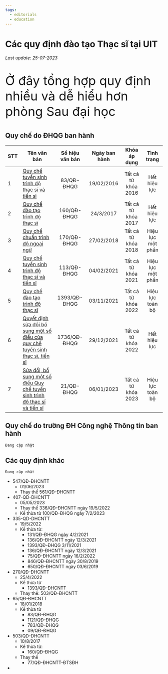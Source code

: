 ```yaml
---
tags:
  - editorials
  - education
---
```


# Các quy định đào tạo Thạc sĩ tại UIT

*Last update: 25-07-2023*

<p style="font-size: 40px;"> Ở đây tổng hợp quy định nhiều và dễ hiểu hơn phòng Sau đại học</p>

## Quy chế  do ĐHQG ban hành


| STT|  Tên văn bản|  Số hiệu văn bản |  Ngày ban hành |  Khóa áp dụng |  Tình trạng  |
|---|---|:---:|:---:|:---:|:---:|
|  1 | [Quy chế tuyển sinh trình độ thạc sĩ và tiến sĩ](2023QuyDinhMaster/83-QD-DHQG.md)|  83/QĐ-ĐHQG | 19/02/2016  |  Tất cả từ khóa 2016 |  Hết hiệu lực| 
|  2 | [Quy chế đào tạo trình độ thạc sĩ](2023QuyDinhMaster/160-QD-DHQG.md)  |  160/QĐ-ĐHQG | 24/3/2017 |  Tất cả từ khóa 2017 |   Hết hiệu lực |
|  3 | [Quy chế chuẩn trình độ ngoại ngữ](2023QuyDinhMaster/170-QD-DHQG.md)  |  170/QĐ-ĐHQG | 27/02/2018  |  Tất cả từ khóa 2018|   Hiệu lực một phần |
|  4 | [Quy chế tuyển sinh trình độ thạc sĩ và tiến sĩ](2023QuyDinhMaster/113-QD-DHQG.md)  |  113/QĐ-ĐHQG| 04/02/2021 |  Tất cả từ khóa 2021 |Hiệu lực một phần |
|  5 | [Quy chế đào tạo trình độ thạc sĩ](2023QuyDinhMaster/1393-QD-DHQG.md)  |  1393/QĐ-ĐHQG| 03/11/2021|  Tất cả từ khóa 2022 |  Hiệu lực toàn bộ |
|  6 | [Quyết định sửa đổi bổ sung một số điều của quy chế tuyển sinh thạc sĩ, tiến sĩ](2023QuyDinhMaster/1736-QD-DHQG.md)  |  1736/QĐ-ĐHQG| 29/12/2021 |  Tất cả từ khóa 2022 |   Hết hiệu lực |
|  7 | [Sửa đổi, bổ sung một số điều Quy chế tuyển sinh trình độ thạc sĩ và tiến sĩ](2023QuyDinhMaster/21-QD-DHQG.md)  |  21/QĐ-ĐHQG| 06/01/2023|  Tất cả từ khóa 2023 |   Hiệu lực toàn bộ |

## Quy chế do trường ĐH Công nghệ Thông tin ban hành

```
Đang cập nhật
```

## Các quy định khác

```
Đang cập nhật
```

- 547/QĐ-ĐHCNTT
  - 01/06/2023
  - Thay thế 561/QĐ-ĐHCNTT
- 407-QD-DHCNTT
  - 05/05/2023
  - Thay thế 336/QĐ-ĐHCNTT ngày 19/5/2022
  - Kế thừa từ 100/QĐ-ĐHQG ngày 7/2/2023
- 335-QD-DHCNTT
  - 19/5/2022
  - Kế thừa từ:
    - 131/QĐ-ĐHQG ngày 4/2/2021
    - 136/QĐ-ĐHCNTT ngày 12/3/2021
    - 1393/QĐ-ĐHQG 3/11/2021
    - 136/QĐ-ĐHCNTT ngày 12/3/2021
    - 75/QĐ-ĐHCNTT ngày 16/2/2022
    - 846/QĐ-ĐHCNTT ngày 30/8/2019
    - 650/QĐ-ĐHCNTT ngày 03/6/2019
- 270/QĐ-ĐHCNTT
  - 25/4/2022
  - Kế thừa từ
    - 1393/QĐ-ĐHCNTT
  - Thay thế: 503/QĐ-ĐHCNTT
- 65/QĐ-ĐHCNTT
  - 18/01/2018
  - Kế thừa từ
    - 83/QĐ-ĐHQG
    - 1121/QĐ-ĐHQG
    - 783/QĐ-ĐHQG
    - 09/QĐ-ĐHQG
- 503/QD-DHCNTT
  - 10/8/2017
  - Kế thừa từ:
    - 160/QĐ-ĐHQG
  - Thay thế
    - 77/QĐ-ĐHCNTT-ĐTSĐH
- 
